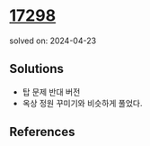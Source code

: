 # [17298](https://www.acmicpc.net/problem/17298)
solved on: 2024-04-23

## Solutions

- 탑 문제 반대 버전
- 옥상 정원 꾸미기와 비슷하게 풀었다.

## References
